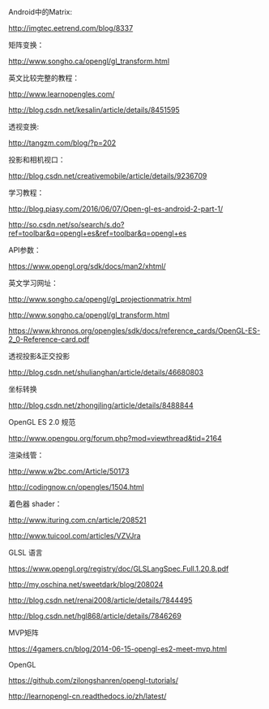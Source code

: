 
Android中的Matrix:

http://imgtec.eetrend.com/blog/8337

矩阵变换：

http://www.songho.ca/opengl/gl_transform.html

英文比较完整的教程：

http://www.learnopengles.com/

http://blog.csdn.net/kesalin/article/details/8451595

透视变换:

http://tangzm.com/blog/?p=202

投影和相机视口：

http://blog.csdn.net/creativemobile/article/details/9236709

学习教程：

http://blog.piasy.com/2016/06/07/Open-gl-es-android-2-part-1/

http://so.csdn.net/so/search/s.do?ref=toolbar&q=opengl+es&ref=toolbar&q=opengl+es

API参数：

https://www.opengl.org/sdk/docs/man2/xhtml/

英文学习网址：

http://www.songho.ca/opengl/gl_projectionmatrix.html

http://www.songho.ca/opengl/gl_transform.html

https://www.khronos.org/opengles/sdk/docs/reference_cards/OpenGL-ES-2_0-Reference-card.pdf

透视投影&正交投影

http://blog.csdn.net/shulianghan/article/details/46680803

坐标转换

http://blog.csdn.net/zhongjling/article/details/8488844

OpenGL ES 2.0 规范

http://www.opengpu.org/forum.php?mod=viewthread&tid=2164

渲染线管：

http://www.w2bc.com/Article/50173

http://codingnow.cn/opengles/1504.html

着色器 shader：

http://www.ituring.com.cn/article/208521

http://www.tuicool.com/articles/VZVJra

GLSL 语言

https://www.opengl.org/registry/doc/GLSLangSpec.Full.1.20.8.pdf

http://my.oschina.net/sweetdark/blog/208024

http://blog.csdn.net/renai2008/article/details/7844495

http://blog.csdn.net/hgl868/article/details/7846269

MVP矩阵

https://4gamers.cn/blog/2014-06-15-opengl-es2-meet-mvp.html



OpenGL

https://github.com/zilongshanren/opengl-tutorials/

http://learnopengl-cn.readthedocs.io/zh/latest/
